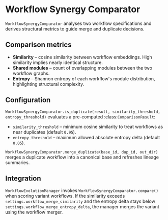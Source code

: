 # Workflow Synergy Comparator

`WorkflowSynergyComparator` analyses two workflow specifications and derives structural metrics to guide merge and duplicate decisions.

## Comparison metrics

- **Similarity** – cosine similarity between workflow embeddings. High similarity implies nearly identical structure.
- **Shared modules** – count of overlapping modules between the two workflow graphs.
- **Entropy** – Shannon entropy of each workflow's module distribution, highlighting structural complexity.

## Configuration

`WorkflowSynergyComparator.is_duplicate(result, similarity_threshold, entropy_threshold)` evaluates a
pre-computed :class:`ComparisonResult`:

- `similarity_threshold` – minimum cosine similarity to treat workflows as near duplicates (default `0.95`).
- `entropy_threshold` – maximum allowed absolute entropy delta (default `0.05`).

`WorkflowSynergyComparator.merge_duplicate(base_id, dup_id, out_dir)` merges a duplicate workflow into a
canonical base and refreshes lineage summaries.

## Integration

`WorkflowEvolutionManager` invokes `WorkflowSynergyComparator.compare()` when scoring variant workflows. If the similarity exceeds `settings.workflow_merge_similarity` and the entropy delta stays below `settings.workflow_merge_entropy_delta`, the manager merges the variant using the workflow merger.

